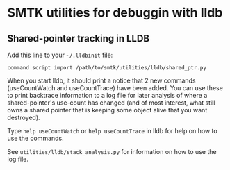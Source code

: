 # SMTK utilities for debuggin with lldb

## Shared-pointer tracking in LLDB

Add this line to your `~/.lldbinit` file:

    command script import /path/to/smtk/utilities/lldb/shared_ptr.py

When you start lldb, it should print a notice
that 2 new commands (useCountWatch and useCountTrace)
have been added. You can use these to print
backtrace information to a log file for later analysis
of where a shared-pointer's use-count has changed (and
of most interest, what still owns a shared pointer that
is keeping some object alive that you want destroyed).

Type `help useCountWatch` or `help useCountTrace` in
lldb for help on how to use the commands.

See `utilities/lldb/stack_analysis.py` for information
on how to use the log file.
